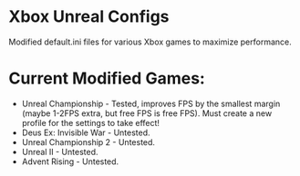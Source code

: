 # Xbox Unreal Configs
Modified default.ini files for various Xbox games to maximize performance. 

# Current Modified Games:
- Unreal Championship - Tested, improves FPS by the smallest margin (maybe 1-2FPS extra, but free FPS is free FPS). Must create a new profile for the settings to take effect!
- Deus Ex: Invisible War - Untested.
- Unreal Championship 2 - Untested.
- Unreal II - Untested.
- Advent Rising - Untested.
